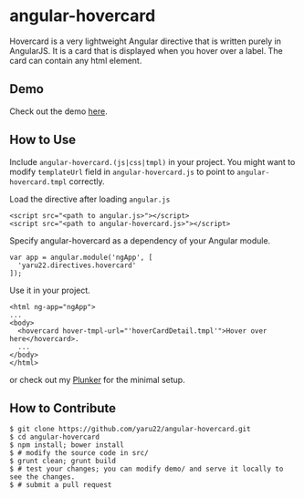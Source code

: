 angular-hovercard
=================

Hovercard is a very lightweight Angular directive that is written purely in AngularJS. It is a card that is displayed when you hover over a label. The card can contain any html element.


Demo
----
Check out the demo [here](http://www.brianpark.ca/projects/angular-hovercard/).


How to Use
----------
Include `angular-hovercard.(js|css|tmpl)` in your project.
You might want to modify `templateUrl` field in `angular-hovercard.js` to point to
`angular-hovercard.tmpl` correctly.

Load the directive after loading `angular.js`

```
<script src="<path to angular.js>"></script>
<script src="<path to angular-hovercard.js>"></script>
```

Specify angular-hovercard as a dependency of your Angular module.

```
var app = angular.module('ngApp', [
  'yaru22.directives.hovercard'
]);
```

Use it in your project.

```
<html ng-app="ngApp">
...
<body>
  <hovercard hover-tmpl-url="'hoverCardDetail.tmpl'">Hover over here</hovercard>.
  ...
</body>
</html>
```

or check out my [Plunker](http://plnkr.co/edit/s6BVMpqTPdeHo7zE4nWU?p=preview) for the minimal setup.


How to Contribute
-----------------
```
$ git clone https://github.com/yaru22/angular-hovercard.git
$ cd angular-hovercard
$ npm install; bower install
$ # modify the source code in src/
$ grunt clean; grunt build
$ # test your changes; you can modify demo/ and serve it locally to see the changes.
$ # submit a pull request
```
